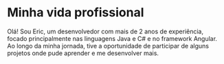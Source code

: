 # Minha vida profissional

Olá! Sou Eric, um desenvolvedor com mais de 2 anos de experiência, focado principalmente nas 
linguagens Java e C# e no framework Angular. Ao longo da minha jornada, 
tive a oportunidade de participar de alguns projetos onde pude aprender e me desenvolver mais.
